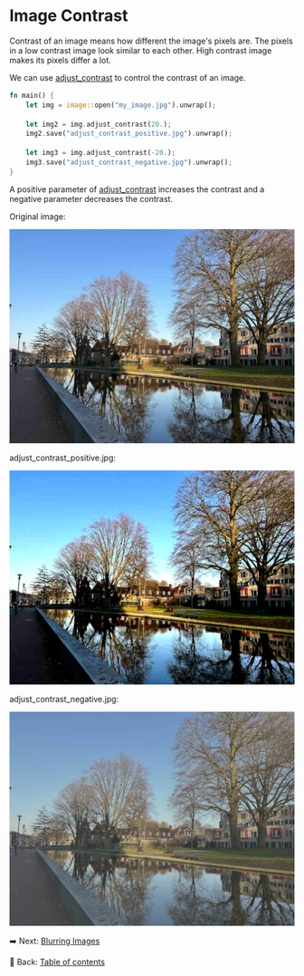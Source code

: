 # Image Contrast

Contrast of an image means how different the image's pixels are.
The pixels in a low contrast image look similar to each other.
High contrast image makes its pixels differ a lot.

We can use [adjust_contrast](https://docs.rs/image/latest/image/enum.DynamicImage.html#method.adjust_contrast) to control the contrast of an image.

```rust
fn main() {
    let img = image::open("my_image.jpg").unwrap();
    
    let img2 = img.adjust_contrast(20.);
    img2.save("adjust_contrast_positive.jpg").unwrap();
    
    let img3 = img.adjust_contrast(-20.);
    img3.save("adjust_contrast_negative.jpg").unwrap();
}
```

A positive parameter of [adjust_contrast](https://docs.rs/image/latest/image/enum.DynamicImage.html#method.adjust_contrast) increases the contrast and a negative parameter decreases the contrast.

Original image:

![my_image](./image/my_image.jpg)

adjust_contrast_positive.jpg:

![adjust_contrast_positive](./image/adjust_contrast_positive.jpg)

adjust_contrast_negative.jpg:

![adjust_contrast_negative](./image/adjust_contrast_negative.jpg)

:arrow_right:  Next: [Blurring Images](./blurring_images.md)

:blue_book: Back: [Table of contents](./../README.md)

